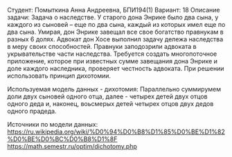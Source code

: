 Студент: Помыткина Анна Андреевна, БПИ194(1)
Вариант: 18
Описание задачи: Задача о наследстве. У старого дона Энрике было два сына, у
каждого из сыновей – еще по два сына, каждый из которых имел еще по два
сына. Умирая, дон Энрике завещал все свое богатство правнукам в разных
6
долях. Адвокат дон Хосе выполнил задачу дележа наследства в меру своих
способностей. Правнуки заподозрили адвоката в укрывательстве части
наследства. Требуется создать многопоточное приложение, которое при
известных сумме завещания дона Энрике и доле каждого наследника,
проверяет честность адвоката. При решении использовать принцип
дихотомии.


Используемая модель данных - дихотомия: 
Параллельно суммирумем доли двух сыновей одного отца, далее - четырех
детей двух отцов одного деда и, наконец, воьсмерых детей четырех отцов
двух дедов одного прадеда.

Источники по модели данных: 
https://ru.wikipedia.org/wiki/%D0%94%D0%B8%D1%85%D0%BE%D1%82%D0%BE%D0%BC%D0%B8%D1%8F
https://math.semestr.ru/optim/dichotomy.php
